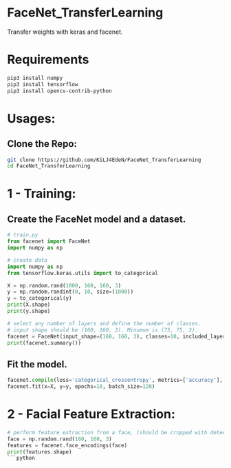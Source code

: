 # FaceNet_TransferLearning
Transfer weights with keras and facenet.

# Requirements
```bash
pip3 install numpy
pip3 install tensorflow
pip3 install opencv-contrib-python
```

# Usages:

## Clone the Repo:
```bash
git clone https://github.com/KiLJ4EdeN/FaceNet_TransferLearning
cd FaceNet_TransferLearning
```

# 1 - Training:

## Create the FaceNet model and a dataset.
```python
# train.py
from facenet import FaceNet
import numpy as np

# create data
import numpy as np
from tensorflow.keras.utils import to_categorical

X = np.random.rand(1000, 160, 160, 3)
y = np.random.randint(0, 10, size=(1000))
y = to_categorical(y)
print(X.shape)
print(y.shape)

# select any number of layers and define the number of classes.
# input shape should be (160, 160, 3). Minumum is (75, 75, 3).
facenet = FaceNet(input_shape=(160, 160, 3), classes=10, included_layers=1)
print(facenet.summary())
```

## Fit the model.
```python
facenet.compile(loss='categorical_crossentropy', metrics=['accuracy'], optimizer='adam')
facenet.fit(x=X, y=y, epochs=10, batch_size=128)
```


# 2 - Facial Feature Extraction:
```python
# perform feature extraction from a face, (should be cropped with detection algorithms.)
face = np.random.rand(160, 160, 3)
features = facenet.face_encodings(face)
print(features.shape)
```python
